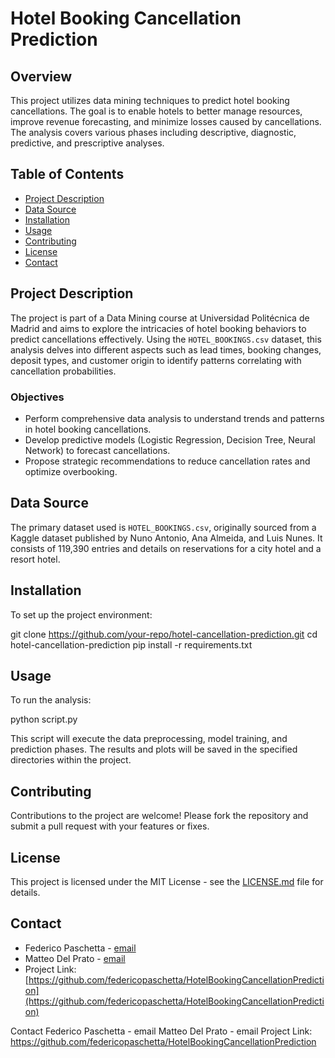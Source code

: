 # Hotel Booking Cancellation Prediction

## Overview
This project utilizes data mining techniques to predict hotel booking cancellations. The goal is to enable hotels to better manage resources, improve revenue forecasting, and minimize losses caused by cancellations. The analysis covers various phases including descriptive, diagnostic, predictive, and prescriptive analyses.

## Table of Contents
- [Project Description](#project-description)
- [Data Source](#data-source)
- [Installation](#installation)
- [Usage](#usage)
- [Contributing](#contributing)
- [License](#license)
- [Contact](#contact)

## Project Description
The project is part of a Data Mining course at Universidad Politécnica de Madrid and aims to explore the intricacies of hotel booking behaviors to predict cancellations effectively. Using the `HOTEL_BOOKINGS.csv` dataset, this analysis delves into different aspects such as lead times, booking changes, deposit types, and customer origin to identify patterns correlating with cancellation probabilities.

### Objectives
- Perform comprehensive data analysis to understand trends and patterns in hotel booking cancellations.
- Develop predictive models (Logistic Regression, Decision Tree, Neural Network) to forecast cancellations.
- Propose strategic recommendations to reduce cancellation rates and optimize overbooking.

## Data Source
The primary dataset used is `HOTEL_BOOKINGS.csv`, originally sourced from a Kaggle dataset published by Nuno Antonio, Ana Almeida, and Luis Nunes. It consists of 119,390 entries and details on reservations for a city hotel and a resort hotel.

## Installation
To set up the project environment:

git clone https://github.com/your-repo/hotel-cancellation-prediction.git
cd hotel-cancellation-prediction
pip install -r requirements.txt

## Usage
To run the analysis:


python script.py


This script will execute the data preprocessing, model training, and prediction phases. The results and plots will be saved in the specified directories within the project.

## Contributing
Contributions to the project are welcome! Please fork the repository and submit a pull request with your features or fixes.

## License
This project is licensed under the MIT License - see the [LICENSE.md](LICENSE.md) file for details.

## Contact
- Federico Paschetta - [email](mailto:fedepasche6@gmail.com)
- Matteo Del Prato - [email](mailto:m.matteodelprato@gmail.com)
- Project Link: [https://github.com/federicopaschetta/HotelBookingCancellationPrediction](https://github.com/federicopaschetta/HotelBookingCancellationPrediction)

Contact
Federico Paschetta - email
Matteo Del Prato - email
Project Link: https://github.com/federicopaschetta/HotelBookingCancellationPrediction
